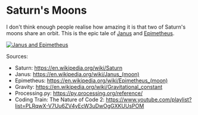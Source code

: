 # Saturn's Moons
 
I don't think enough people realise how amazing it is that two of Saturn's moons share an orbit. This is the epic tale of [Janus](https://en.wikipedia.org/wiki/Janus_(moon)) and [Epimetheus](https://en.wikipedia.org/wiki/Epimetheus_(moon)).

[![Janus and Epimetheus](https://img.youtube.com/vi/nOBqsCAsXwA/0.jpg)](https://www.youtube.com/watch?v=nOBqsCAsXwA)


Sources:
* Saturn:  https://en.wikipedia.org/wiki/Saturn
* Janus:  https://en.wikipedia.org/wiki/Janus_(moon)
* Epimetheus:  https://en.wikipedia.org/wiki/Epimetheus_(moon)
* Gravity:  https://en.wikipedia.org/wiki/Gravitational_constant
* Processing.py:  https://py.processing.org/reference/
* Coding Train: The Nature of Code 2:  https://www.youtube.com/playlist?list=PLRqwX-V7Uu6ZV4yEcW3uDwOgGXKUUsPOM
